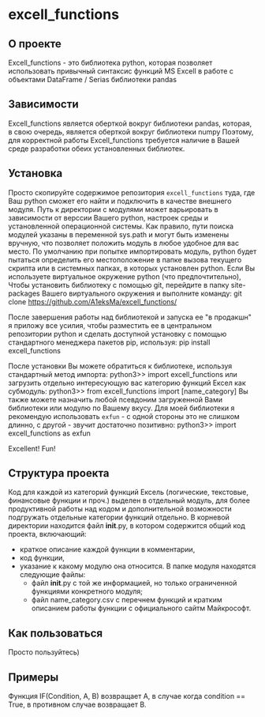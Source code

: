 # excell_functions
## О проекте
Еxcell_functions - это библиотека python, которая позволяет использовать привычный синтаксис функций MS Excell в работе с объектами DataFrame / Serias библиотеки pandas
## Зависимости
Еxcell_functions является оберткой вокруг библиотеки pandas, которая, в свою очередь, является оберткой вокруг библиотеки numpy
Поэтому, для корректной работы Еxcell_functions требуется наличие в Вашей среде разработки обеих установленных библиотек.
## Установка
Просто скопируйте содержимое репозитория `excell_functions` туда, где Ваш python сможет его найти и подключить в качестве внешнего модуля.
Путь к директории с модулями может варьировать в зависимости от верссии Вашего python, настроек среды и установленной операционной системы.
Как правило, пути поиска модулей указаны в переменной sys.path и могут быть изменены вручную, что позволяет положить модуль в любое удобное для вас место.
По умолчанию при попытке импортировать модуль, python будет пытаться определить его местоположение в папке вызова текущего скрипта или в системных папках, в которых установлен python.
Если Вы используете виртуальное окружение python (что предпочтительно), 
Чтобы установить библиотеку с помощью git, перейдите в папку site-packages Вашего виртуального окружения и выполните команду:
	git clone https://github.com/A1eksMa/excell_functions/

После завершения работы над библиотекой и запуска ее "в продакшн" я приложу все усилия, чтобы разместить ее в центральном репозитории python и сделать доступной установку с помощью стандартного менеджера пакетов pip, используя:
	pip install excell_functions

После установки Вы можете обратиться к библиотеке, используя стандартный метод импорта:
	python3>> import excell_functions
или загрузить отдельно интересующую вас категорию функций Ексел как субмодуль:
	python3>> from excell_functions import [name_category]
Вы также можете назначить любой псевдоним загруженной Вами библиотеки или модулю по Вашему вкусу. 
Для моей библиотеки я рекомендую использовать `exfun` - с одной стороны это не слишком длинно, с другой - звучит достаточно позитивно:
	python3>> import excell_functions as exfun

Excellent! Fun!

## Структура проекта
Код для каждой из категорий функций Ексель (логические, текстовые, финансовые функции и проч.) выделен в отдельный модуль, для более продуктивной работы над кодом и дополнительной возможности подгружать отдельные категории функций отдельно.
В корневой директории находится файл __init__.py, в котором содержится общий код проекта, включающий:
- краткое описание каждой функции в комментарии, 
- код функции,
- указание к какому модулю она относится.
В папке модуля находятся следующие файлы:
    - файл __init__.py с той же информацией, но только ограниченной функциями конкретного модуля;
    - файл name_category.csv с перечнем функций и кратким описанием работы функции с официального сайтм Майкрософт.


## Как пользоваться
Просто пользуйтесь)


## Примеры
Функция IF(Condition, A, B) возвращает A, в случае когда condition == True, в противном случае возвращает B.
